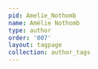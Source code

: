 ```yaml
---
pid: Amelie_Nothomb
name: Amélie Nothomb
type: author
order: '007'
layout: tagpage
collection: author_tags
---
```

